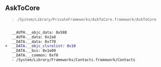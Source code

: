 ## AskToCore

> `/System/Library/PrivateFrameworks/AskToCore.framework/AskToCore`

```diff

   __AUTH.__objc_data: 0x588
   __AUTH.__data: 0x2a8
   __DATA.__data: 0x770
+  __DATA.__objc_clsrolist: 0x10
   __DATA.__bss: 0x1e00
   __DATA.__common: 0xf0
   - /System/Library/Frameworks/Contacts.framework/Contacts

```
